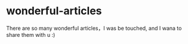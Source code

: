 # wonderful-articles
There are so many wonderful articles，I was be touched, and I wana to share them with u :)
